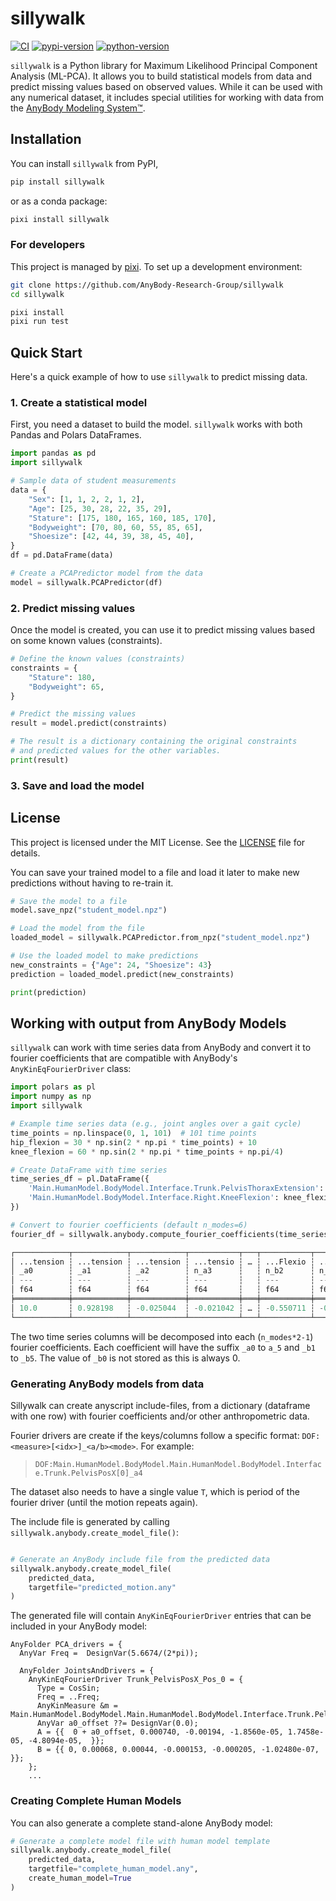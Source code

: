 # sillywalk

[![CI](https://img.shields.io/github/actions/workflow/status/AnyBody-Research-Group/sillywalk/ci.yml?style=flat-square&branch=main)](https://github.com/AnyBody-Research-Group/sillywalk/actions/workflows/ci.yml)
[![pypi-version](https://img.shields.io/pypi/v/sillywalk.svg?logo=pypi&logoColor=white&style=flat-square)](https://pypi.org/project/sillywalk)
[![python-version](https://img.shields.io/pypi/pyversions/sillywalk?logoColor=white&logo=python&style=flat-square)](https://pypi.org/project/sillywalk)

`sillywalk` is a Python library for Maximum Likelihood Principal Component Analysis (ML-PCA). It allows you to build statistical models from data and predict missing values based on observed values. While it can be used with any numerical dataset, it includes special utilities for working with data from the [AnyBody Modeling System™](https://www.anybodytech.com/).

## Installation

You can install `sillywalk` from PyPI,

```bash
pip install sillywalk
```

or as a conda package:

```bash
pixi install sillywalk
```

### For developers

This project is managed by [pixi](https://pixi.sh). To set up a development environment:

```bash
git clone https://github.com/AnyBody-Research-Group/sillywalk
cd sillywalk

pixi install
pixi run test
```

## Quick Start

Here's a quick example of how to use `sillywalk` to predict missing data.

### 1. Create a statistical model

First, you need a dataset to build the model. `sillywalk` works with both Pandas and Polars DataFrames.

```python
import pandas as pd
import sillywalk

# Sample data of student measurements
data = {
    "Sex": [1, 1, 2, 2, 1, 2],
    "Age": [25, 30, 28, 22, 35, 29],
    "Stature": [175, 180, 165, 160, 185, 170],
    "Bodyweight": [70, 80, 60, 55, 85, 65],
    "Shoesize": [42, 44, 39, 38, 45, 40],
}
df = pd.DataFrame(data)

# Create a PCAPredictor model from the data
model = sillywalk.PCAPredictor(df)
```

### 2. Predict missing values

Once the model is created, you can use it to predict missing values based on some known values (constraints).

```python
# Define the known values (constraints)
constraints = {
    "Stature": 180,
    "Bodyweight": 65,
}

# Predict the missing values
result = model.predict(constraints)

# The result is a dictionary containing the original constraints
# and predicted values for the other variables.
print(result)
```

### 3. Save and load the model

## License

This project is licensed under the MIT License. See the [LICENSE](LICENSE) file for details.

You can save your trained model to a file and load it later to make new predictions without having to re-train it.

```python
# Save the model to a file
model.save_npz("student_model.npz")

# Load the model from the file
loaded_model = sillywalk.PCAPredictor.from_npz("student_model.npz")

# Use the loaded model to make predictions
new_constraints = {"Age": 24, "Shoesize": 43}
prediction = loaded_model.predict(new_constraints)

print(prediction)
```

## Working with output from AnyBody Models

`sillywalk` can work with time series data from AnyBody and convert it to fourier coefficients
that are compatible with AnyBody's `AnyKinEqFourierDriver` class:

```python
import polars as pl
import numpy as np
import sillywalk

# Example time series data (e.g., joint angles over a gait cycle)
time_points = np.linspace(0, 1, 101)  # 101 time points
hip_flexion = 30 * np.sin(2 * np.pi * time_points) + 10
knee_flexion = 60 * np.sin(2 * np.pi * time_points + np.pi/4)

# Create DataFrame with time series
time_series_df = pl.DataFrame({
    'Main.HumanModel.BodyModel.Interface.Trunk.PelvisThoraxExtension': hip_flexion,
    'Main.HumanModel.BodyModel.Interface.Right.KneeFlexion': knee_flexion,
})

# Convert to fourier coefficients (default n_modes=6)
fourier_df = sillywalk.anybody.compute_fourier_coefficients(time_series_df, n_modes=6)

┌────────────┬────────────┬────────────┬───────────┬───┬───────────┬───────────┬───────────┬───────────┐
│ ...tension ┆ ...tension ┆ ...tension ┆ ...tensio ┆ … ┆ ...Flexio ┆ ...Flexio ┆ ...Flexio ┆ ...Flexio │
│ _a0        ┆ _a1        ┆ _a2        ┆ n_a3      ┆   ┆ n_b2      ┆ n_b3      ┆ n_b4      ┆ n_b5      │
│ ---        ┆ ---        ┆ ---        ┆ ---       ┆   ┆ ---       ┆ ---       ┆ ---       ┆ ---       │
│ f64        ┆ f64        ┆ f64        ┆ f64       ┆   ┆ f64       ┆ f64       ┆ f64       ┆ f64       │
╞════════════╪════════════╪════════════╪═══════════╪═══╪═══════════╪═══════════╪═══════════╪═══════════╡
│ 10.0       ┆ 0.928198   ┆ -0.025044  ┆ -0.021042 ┆ … ┆ -0.550711 ┆ -0.307976 ┆ -0.218252 ┆ -0.169925 │
└────────────┴────────────┴────────────┴───────────┴───┴───────────┴───────────┴───────────┴───────────┘
```

The two time series columns will be decomposed into each (`n_modes*2-1`) fourier coefficients.
Each coefficient will have the suffix `_a0` to `a_5` and `_b1` to `_b5`. The value of `_b0` is not
stored as this is always 0.

### Generating AnyBody models from data

Sillywalk can create anyscript include-files, from a dictionary (dataframe with one row) with fourier coefficients and/or other anthropometric data.

Fourier drivers are create if the keys/columns follow a specific format: `DOF:<measure>[<idx>]_<a/b><mode>`. For example:

> `DOF:Main.HumanModel.BodyModel.Main.HumanModel.BodyModel.Interface.Trunk.PelvisPosX[0]_a4`

The dataset also needs to have a single value `T`, which is period of the fourier driver (until the motion repeats again).

The include file is generated by calling `sillywalk.anybody.create_model_file()`:

```python

# Generate an AnyBody include file from the predicted data
sillywalk.anybody.create_model_file(
    predicted_data,
    targetfile="predicted_motion.any"
)
```

The generated file will contain `AnyKinEqFourierDriver` entries that can be included in your AnyBody model:

```anyscript
AnyFolder PCA_drivers = {
  AnyVar Freq =  DesignVar(5.6674/(2*pi));

  AnyFolder JointsAndDrivers = {
    AnyKinEqFourierDriver Trunk_PelvisPosX_Pos_0 = {
      Type = CosSin;
      Freq = ..Freq;
      AnyKinMeasure &m = Main.HumanModel.BodyModel.Main.HumanModel.BodyModel.Interface.Trunk.PelvisPosX;
      AnyVar a0_offset ??= DesignVar(0.0);
      A = {{  0 + a0_offset, 0.000740, -0.00194, -1.8560e-05, 1.7458e-05, -4.8094e-05,  }};
      B = {{ 0, 0.00068, 0.00044, -0.000153, -0.000205, -1.02480e-07,  }};
    };
    ...
```

### Creating Complete Human Models

You can also generate a complete stand-alone AnyBody model:

```python
# Generate a complete model file with human model template
sillywalk.anybody.create_model_file(
    predicted_data,
    targetfile="complete_human_model.any",
    create_human_model=True
)
```
